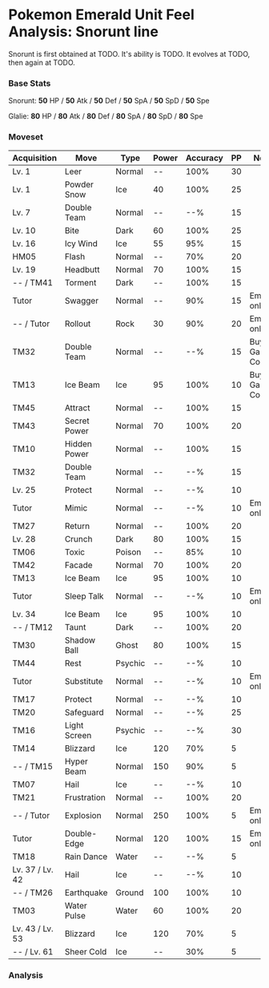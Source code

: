 # Pokemon Emerald Unit Feel Analysis: Snorunt line

Snorunt is first obtained at TODO. It's ability is TODO. It evolves at TODO, then again at TODO.

### Base Stats

Snorunt: **50** HP / **50** Atk / **50** Def / **50** SpA / **50** SpD / **50** Spe

Glalie: **80** HP / **80** Atk / **80** Def / **80** SpA / **80** SpD / **80** Spe

### Moveset

|Acquisition    |Move        |Type   |Power|Accuracy|PP |Notes                    |
|---            |---         |---    |---  |---     |---|---                      |
|Lv. 1          |Leer        |Normal |--   |100%    |30 |                         |
|Lv. 1          |Powder Snow |Ice    |40   |100%    |25 |                         |
|Lv. 7          |Double Team |Normal |--   |--%     |15 |                         |
|Lv. 10         |Bite        |Dark   |60   |100%    |25 |                         |
|Lv. 16         |Icy Wind    |Ice    |55   |95%     |15 |                         |
|HM05           |Flash       |Normal |--   |70%     |20 |                         |
|Lv. 19         |Headbutt    |Normal |70   |100%    |15 |                         |
|-- / TM41      |Torment     |Dark   |--   |100%    |15 |                         |
|Tutor          |Swagger     |Normal |--   |90%     |15 |Emerald only             |
|-- / Tutor     |Rollout     |Rock   |30   |90%     |20 |Emerald only             |
|TM32           |Double Team |Normal |--   |--%     |15 |Buy at Game Corner       |
|TM13           |Ice Beam    |Ice    |95   |100%    |10 |Buy at Game Corner       |
|TM45           |Attract     |Normal |--   |100%    |15 |                         |
|TM43           |Secret Power|Normal |70   |100%    |20 |                         |
|TM10           |Hidden Power|Normal |--   |100%    |15 |                         |
|TM32           |Double Team |Normal |--   |--%     |15 |                         |
|Lv. 25         |Protect     |Normal |--   |--%     |10 |                         |
|Tutor          |Mimic       |Normal |--   |--%     |10 |Emerald only             |
|TM27           |Return      |Normal |--   |100%    |20 |                         |
|Lv. 28         |Crunch      |Dark   |80   |100%    |15 |                         |
|TM06           |Toxic       |Poison |--   |85%     |10 |                         |
|TM42           |Facade      |Normal |70   |100%    |20 |                         |
|TM13           |Ice Beam    |Ice    |95   |100%    |10 |                         |
|Tutor          |Sleep Talk  |Normal |--   |--%     |10 |Emerald only             |
|Lv. 34         |Ice Beam    |Ice    |95   |100%    |10 |                         |
|-- / TM12      |Taunt       |Dark   |--   |100%    |20 |                         |
|TM30           |Shadow Ball |Ghost  |80   |100%    |15 |                         |
|TM44           |Rest        |Psychic|--   |--%     |10 |                         |
|Tutor          |Substitute  |Normal |--   |--%     |10 |Emerald only             |
|TM17           |Protect     |Normal |--   |--%     |10 |                         |
|TM20           |Safeguard   |Normal |--   |--%     |25 |                         |
|TM16           |Light Screen|Psychic|--   |--%     |30 |                         |
|TM14           |Blizzard    |Ice    |120  |70%     |5  |                         |
|-- / TM15      |Hyper Beam  |Normal |150  |90%     |5  |                         |
|TM07           |Hail        |Ice    |--   |--%     |10 |                         |
|TM21           |Frustration |Normal |--   |100%    |20 |                         |
|-- / Tutor     |Explosion   |Normal |250  |100%    |5  |Emerald only             |
|Tutor          |Double-Edge |Normal |120  |100%    |15 |Emerald only             |
|TM18           |Rain Dance  |Water  |--   |--%     |5  |                         |
|Lv. 37 / Lv. 42|Hail        |Ice    |--   |--%     |10 |                         |
|-- / TM26      |Earthquake  |Ground |100  |100%    |10 |                         |
|TM03           |Water Pulse |Water  |60   |100%    |20 |                         |
|Lv. 43 / Lv. 53|Blizzard    |Ice    |120  |70%     |5  |                         |
|-- / Lv. 61    |Sheer Cold  |Ice    |--   |30%     |5  |                         |

### Analysis
